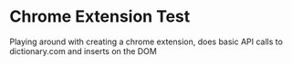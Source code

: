 # Chrome Extension Test
Playing around with creating a chrome extension, does basic API calls to dictionary.com and inserts on the DOM
